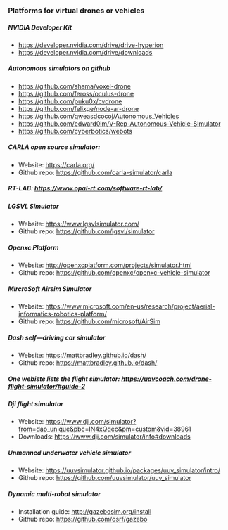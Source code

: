 ### Platforms for virtual drones or vehicles

##### NVIDIA Developer Kit 
   + https://developer.nvidia.com/drive/drive-hyperion
   + https://developer.nvidia.com/drive/downloads
##### Autonomous simulators on github
   + https://github.com/shama/voxel-drone
   + https://github.com/feross/oculus-drone
   + https://github.com/puku0x/cvdrone
   + https://github.com/felixge/node-ar-drone
   + https://github.com/qweasdcocoj/Autonomous_Vehicles
   + https://github.com/edward0im/V-Rep-Autonomous-Vehicle-Simulator
   + https://github.com/cyberbotics/webots
##### CARLA open source simulator:
   + Website: https://carla.org/
   + Github repo: https://github.com/carla-simulator/carla
##### RT-LAB: https://www.opal-rt.com/software-rt-lab/
##### LGSVL Simulator
   + Website: https://www.lgsvlsimulator.com/
   + Github repo: https://github.com/lgsvl/simulator
##### Openxc Platform
   + Website: http://openxcplatform.com/projects/simulator.html
   + Github repo: https://github.com/openxc/openxc-vehicle-simulator
##### MircroSoft Airsim Simulator
   + Website: https://www.microsoft.com/en-us/research/project/aerial-informatics-robotics-platform/
   + Github repo: https://github.com/microsoft/AirSim
##### Dash self—driving car simulator
   + Website: https://mattbradley.github.io/dash/
   + Github repo: https://mattbradley.github.io/dash/
##### One webiste lists the flight simulator: https://uavcoach.com/drone-flight-simulator/#guide-2
##### Dji flight simulator
   + Website: https://www.dji.com/simulator?from=dap_unique&pbc=IN4xQqec&pm=custom&vid=38961
   + Downloads: https://www.dji.com/simulator/info#downloads
##### Unmanned underwater vehicle simulator
   + Website: https://uuvsimulator.github.io/packages/uuv_simulator/intro/
   + Github repo: https://github.com/uuvsimulator/uuv_simulator
##### Dynamic multi-robot simulator
   + Installation guide: http://gazebosim.org/install
   + Github repo: https://github.com/osrf/gazebo
